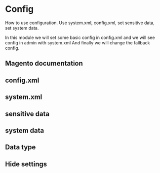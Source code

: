 Config
======
How to use configuration. 
Use system.xml, config.xml, set sensitive data, set system data.

In this module we will set some basic config in config.xml
and we will see config in admin with system.xml
And finally we will change the fallback config.

Magento documentation
---------------------


config.xml
-----------

system.xml
----------

sensitive data
--------------

system data
-----------

Data type
---------

Hide settings
-------------

